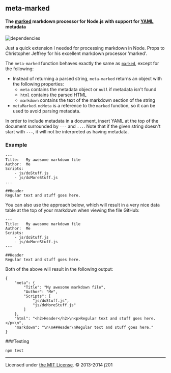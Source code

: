 ## meta-marked
#### The [marked](http://github.com/chjj/marked) markdown processor for Node.js with support for [YAML](http://yaml.org/) metadata

![dependencies](https://david-dm.org/j201/meta-marked.png) 

Just a quick extension I needed for processing markdown in Node. Props to Christopher Jeffrey for his excellent markdown processor 'marked'.

The `meta-marked` function behaves exactly the same as [`marked`](http://github.com/chjj/marked#usage), except for the following:

- Instead of returning a parsed string, `meta-marked` returns an object with the following properties:
	- `meta` contains the metadata object or `null` if metadata isn't found
	- `html` contains the parsed HTML
	- `markdown` contains the text of the markdown section of the string
- `metaMarked.noMeta` is a reference to the `marked` function, so it can be used to avoid parsing metadata.

In order to include metadata in a document, insert YAML at the top of the document surrounded by `---` and `...`. Note that if the given string doesn't start with `---`, it will not be interpreted as having metadata.

### Example

```
---
Title:   My awesome markdown file
Author:  Me
Scripts:
    - js/doStuff.js
    - js/doMoreStuff.js
...

##Header
Regular text and stuff goes here.
```

You can also use the approach below, which will result in a very nice data table at the top of your markdown when viewing the file GitHub:

```
---
Title:   My awesome markdown file
Author:  Me
Scripts:
    - js/doStuff.js
    - js/doMoreStuff.js
---

##Header
Regular text and stuff goes here.
```

Both of the above will result in the following output:

```
{
	"meta": {
		"Title": "My awesome markdown file",
		"Author": "Me",
		"Scripts": [
			"js/doStuff.js",
			"js/doMoreStuff.js"
		]
	},
	"html": "<h2>Header</h2>\n<p>Regular text and stuff goes here.</p>\n",
	"markdown": "\n\n##Header\nRegular text and stuff goes here."
}
```

###Testing

```
npm test
```

---

Licensed under [the MIT License](http://opensource.org/licenses/MIT). © 2013-2014 j201
